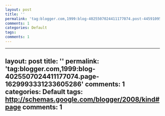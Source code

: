 ```yaml
---
layout: post
title: ''
permalink: 'tag:blogger.com,1999:blog-4025507024411177074.post-445910957411873068'
comments: 1
categories: Default
tags: 
comments: 1
---
```

---
layout: post
title: ''
permalink: 'tag:blogger.com,1999:blog-4025507024411177074.page-1629993331233605286'
comments: 1
categories: Default
tags: http://schemas.google.com/blogger/2008/kind#page
comments: 1
---
